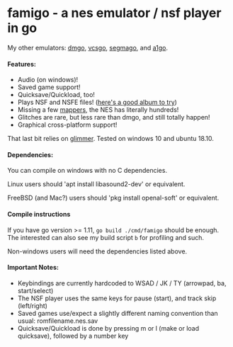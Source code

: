 # famigo - a nes emulator / nsf player in go

My other emulators:
[dmgo](https://github.com/theinternetftw/dmgo),
[vcsgo](https://github.com/theinternetftw/vcsgo),
[segmago](https://github.com/theinternetftw/segmago), and
[a1go](https://github.com/theinternetftw/a1go).

#### Features:
 * Audio (on windows)!
 * Saved game support!
 * Quicksave/Quickload, too!
 * Plays NSF and NSFE files! ([here's a good album to try](http://rainwarrior.ca/projects/nes/pico.html))
 * Missing a few [mappers](http://wiki.nesdev.com/w/index.php/Mapper), the NES has literally hundreds!
 * Glitches are rare, but less rare than dmgo, and still totally happen!
 * Graphical cross-platform support!

That last bit relies on [glimmer](https://github.com/theinternetftw/glimmer). Tested on windows 10 and ubuntu 18.10.

#### Dependencies:

You can compile on windows with no C dependencies.

Linux users should 'apt install libasound2-dev' or equivalent.

FreeBSD (and Mac?) users should 'pkg install openal-soft' or equivalent.

#### Compile instructions

If you have go version >= 1.11, `go build ./cmd/famigo` should be enough. The interested can also see my build script `b` for profiling and such.

Non-windows users will need the dependencies listed above.

#### Important Notes:

 * Keybindings are currently hardcoded to WSAD / JK / TY (arrowpad, ba, start/select)
 * The NSF player uses the same keys for pause (start), and track skip (left/right)
 * Saved games use/expect a slightly different naming convention than usual: romfilename.nes.sav
 * Quicksave/Quickload is done by pressing m or l (make or load quicksave), followed by a number key
